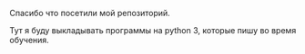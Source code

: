 Спасибо что посетили мой репозиторий.

Тут я буду выкладывать программы на python 3, которые пишу во время обучения.
